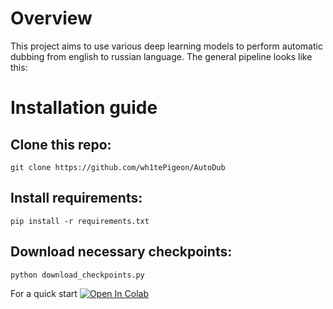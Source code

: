 # Overview
This project aims to use various deep learning models to perform automatic dubbing from english to russian language. The general pipeline looks like this:

# Installation guide
## Clone this repo:

```shell
git clone https://github.com/wh1tePigeon/AutoDub
```

## Install requirements:

```shell
pip install -r requirements.txt
```
## Download necessary checkpoints:

```shell
python download_checkpoints.py
```

For a quick start [![Open In Colab](https://colab.research.google.com/assets/colab-badge.svg)](https://colab.research.google.com/github/wh1tePigeon/AutoDub/blob/master/quickstart.ipynb)
